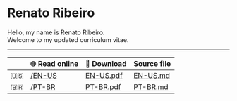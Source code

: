 # Renato Ribeiro

Hello, my name is Renato Ribeiro.  
Welcome to my updated curriculum vitae. 

---

|   | **🌐 Read online** | **📃 Download** | **Source file** |
|---|------------------------------|------------------|-----------------|
| 🇺🇸| [/EN-US](https://github.com/renatorib/curriculum-vitae/blob/master/build/EN-US.pdf) | [EN-US.pdf](https://raw.githubusercontent.com/renatorib/curriculum-vitae/master/build/EN-US.pdf) | [EN-US.md](https://github.com/renatorib/curriculum-vitae/blob/master/EN-US.md) |
| 🇧🇷| [/PT-BR](https://github.com/renatorib/curriculum-vitae/blob/master/build/PT-BR.pdf) | [PT-BR.pdf](https://raw.githubusercontent.com/renatorib/curriculum-vitae/master/build/PT-BR.pdf) | [PT-BR.md](https://github.com/renatorib/curriculum-vitae/blob/master/PT-BR.md) |
